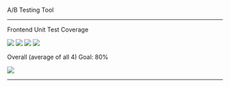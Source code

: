 A/B Testing Tool

---

Frontend Unit Test Coverage

![](https://img.shields.io/badge/Coverage-50%25-F2E96B.svg?style=flat&logo=jest&label=Statements&prefix=$statements$)
![](https://img.shields.io/badge/Coverage-23%25-F2C572.svg?style=flat&logo=jest&label=Branches&prefix=$branches$)
![](https://img.shields.io/badge/Coverage-33%25-F2C572.svg?style=flat&logo=jest&label=Functions&prefix=$functions$)
![](https://img.shields.io/badge/Coverage-49%25-F2E96B.svg?style=flat&logo=jest&label=Lines&prefix=$lines$)

Overall (average of all 4) Goal: 80%

![](https://img.shields.io/badge/Coverage-39%25-F2C572.svg?style=flat&logo=jest&label=Overall&prefix=$coverage$)

---
